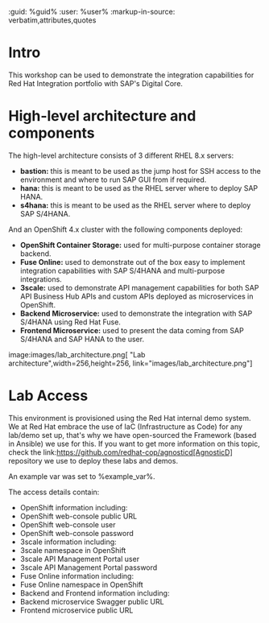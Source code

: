 :guid: %guid%
:user: %user%
:markup-in-source: verbatim,attributes,quotes

# Intro

This workshop can be used to demonstrate the integration capabilities for Red Hat Integration portfolio with SAP's Digital Core.

# High-level architecture and components

The high-level architecture consists of 3 different RHEL 8.x servers:

* **bastion:** this is meant to be used as the jump host for SSH access to the environment and where to run SAP GUI from if required.
* **hana:** this is meant to be used as the RHEL server where to deploy SAP HANA.
* **s4hana:** this is meant to be used as the RHEL server where to deploy SAP S/4HANA.

And an OpenShift 4.x cluster with the following components deployed:

* **OpenShift Container Storage:** used for multi-purpose container storage backend.
* **Fuse Online:** used to demonstrate out of the box easy to implement integration capabilities with SAP S/4HANA and multi-purpose integrations.
* **3scale:** used to demonstrate API management capabilities for both SAP API Business Hub APIs and custom APIs deployed as microservices in OpenShift.
* **Backend Microservice:** used to demonstrate the integration with SAP S/4HANA using Red Hat Fuse.
* **Frontend Microservice:** used to present the data coming from SAP S/4HANA and SAP HANA to the user.

image:images/lab_architecture.png[
"Lab architecture",width=256,height=256,
link="images/lab_architecture.png"]

# Lab Access
This environment is provisioned using the Red Hat internal demo system. We at Red Hat embrace the use of IaC (Infrastructure as Code) for any lab/demo set up, that's why we have open-sourced the Framework (based in Ansible) we use for this. If you want to get more information on this topic, check the link:https://github.com/redhat-cop/agnosticd[AgnosticD] repository we use to deploy these labs and demos.




An example var was set to %example_var%.

The access details contain:

* OpenShift information including:
 * OpenShift web-console public URL
 * OpenShift web-console user
 * OpenShift web-console password
* 3scale information including:
 * 3scale namespace in OpenShift
 * 3scale API Management Portal user
 * 3scale API Management Portal password
* Fuse Online information including:
 * Fuse Online namespace in OpenShift
* Backend and Frontend information including:
 * Backend microservice Swagger public URL
 * Frontend microservice public URL

